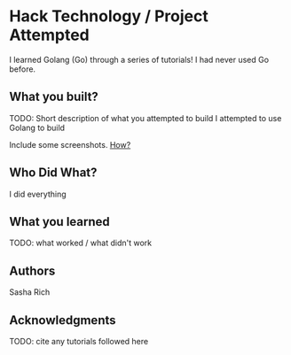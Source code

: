 # Hack Technology / Project Attempted
I learned Golang (Go) through a series of tutorials! I had never used Go before.

## What you built? 

TODO: Short description of what you attempted to build
I attempted to use Golang to build

Include some screenshots.
[How?](https://help.github.com/articles/about-readmes/#relative-links-and-image-paths-in-readme-files)

## Who Did What?

I did everything

## What you learned

TODO: what worked / what didn't work

## Authors

Sasha Rich

## Acknowledgments

TODO: cite any tutorials followed here
